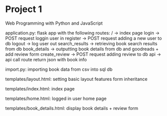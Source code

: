 # Project 1

Web Programming with Python and JavaScript

application.py: flask app with the following routes:
    / -> index page
    login -> POST request loggin user in
    register -> POST request adding a new user to db
    logout -> log user out
    search_results -> retrieving book search results from db
    book_details -> outputting book details from db and goodreads + add review form
    create_review -> POST request adding review to db
    api -> api call route return json with book info

import.py: importing book data from csv into sql db

templates/layout.html: setting basic layout features form inheritance

templates/index.html: index page

templates/home.html: logged in user home page

templates/book_details.html: display book details + review form
